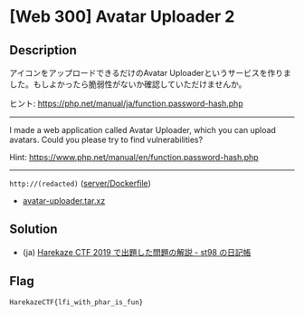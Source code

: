 # [Web 300] Avatar Uploader 2
## Description
アイコンをアップロードできるだけのAvatar Uploaderというサービスを作りました。もしよかったら脆弱性がないか確認していただけませんか。

ヒント: https://php.net/manual/ja/function.password-hash.php

---

I made a web application called Avatar Uploader, which you can upload avatars. Could you please try to find vulnerabilities?

Hint: https://www.php.net/manual/en/function.password-hash.php

---

`http://(redacted)` ([server/Dockerfile](server/Dockerfile))

- [avatar-uploader.tar.xz](attachments/avatar-uploader.tar.xz)

## Solution
- (ja) [Harekaze CTF 2019 で出題した問題の解説 - st98 の日記帳](https://st98.github.io/diary/posts/2019-05-21-harekaze-ctf-2019.html#web-300-avatar-uploader-2)

## Flag
```
HarekazeCTF{lfi_with_phar_is_fun}
```